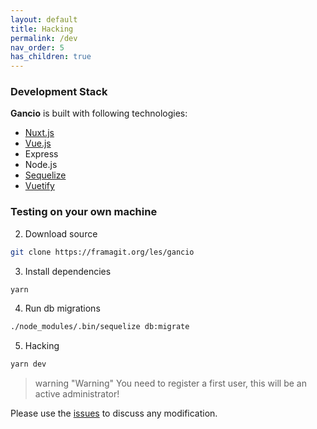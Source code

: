 ```yaml
---
layout: default
title: Hacking
permalink: /dev
nav_order: 5
has_children: true
---
```


### Development Stack

**Gancio** is built with following technologies:

- [Nuxt.js](https://nuxtjs.org/)
- [Vue.js](https://vuejs.org/)
- Express
- Node.js
- [Sequelize](https://sequelize.org/)
- [Vuetify](https://vuetifyjs.com/)

### Testing on your own machine

2. Download source
```bash
git clone https://framagit.org/les/gancio
```

3. Install dependencies
```bash
yarn
```

4. Run db migrations
```bash
./node_modules/.bin/sequelize db:migrate
```

5. Hacking
```bash
yarn dev
```

> warning "Warning"
> You need to register a first user, this will be an active administrator!

Please use the [issues](https://framagit.org/les/gancio/-/issues) to discuss any modification.
